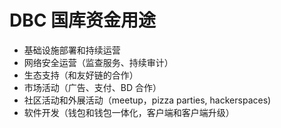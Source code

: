 # DBC 国库资金用途

- 基础设施部署和持续运营
- 网络安全运营（监查服务、持续审计）
- 生态支持（和友好链的合作）
- 市场活动（广告、支付、BD 合作）
- 社区活动和外展活动（meetup，pizza parties, hackerspaces)
- 软件开发（钱包和钱包一体化，客户端和客户端升级）
